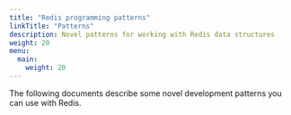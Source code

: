```yaml
---
title: "Redis programming patterns"
linkTitle: "Patterns"
description: Novel patterns for working with Redis data structures
weight: 20
menu:
  main:
    weight: 20
---
```


The following documents describe some novel development patterns you can use with Redis.
